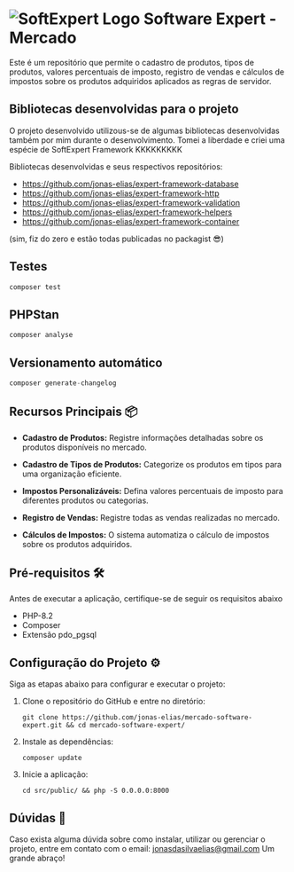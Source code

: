 # <img src="https://www.softexpert.com/wp-content/themes/Zephyr-child/icon-softexpert-site.png" alt="SoftExpert Logo">  Software Expert - Mercado

Este é um repositório que permite o cadastro de produtos, tipos de produtos, valores percentuais de imposto, registro de vendas e cálculos de impostos sobre os produtos adquiridos aplicados as regras de servidor.

## Bibliotecas desenvolvidas para o projeto
O projeto desenvolvido utilizous-se de algumas bibliotecas desenvolvidas também por mim durante o desenvolvimento. Tomei a liberdade e criei uma espécie de SoftExpert Framework KKKKKKKKK

 Bibliotecas desenvolvidas e seus respectivos repositórios:
 - https://github.com/jonas-elias/expert-framework-database
 - https://github.com/jonas-elias/expert-framework-http
 - https://github.com/jonas-elias/expert-framework-validation
 - https://github.com/jonas-elias/expert-framework-helpers
 - https://github.com/jonas-elias/expert-framework-container

(sim, fiz do zero e estão todas publicadas no packagist 😎)

## Testes
```php
composer test
```

## PHPStan
```php
composer analyse
```

## Versionamento automático
```php
composer generate-changelog
```

## Recursos Principais 📦

- **Cadastro de Produtos:** Registre informações detalhadas sobre os produtos disponíveis no mercado.

- **Cadastro de Tipos de Produtos:** Categorize os produtos em tipos para uma organização eficiente.

- **Impostos Personalizáveis:** Defina valores percentuais de imposto para diferentes produtos ou categorias.

- **Registro de Vendas:** Registre todas as vendas realizadas no mercado.

- **Cálculos de Impostos:** O sistema automatiza o cálculo de impostos sobre os produtos adquiridos.


## Pré-requisitos 🛠️

Antes de executar a aplicação, certifique-se de seguir os requisitos abaixo

- PHP-8.2
- Composer
- Extensão pdo_pgsql

## Configuração do Projeto ⚙️

Siga as etapas abaixo para configurar e executar o projeto:

1. Clone o repositório do GitHub e entre no diretório:

   ```shell
   git clone https://github.com/jonas-elias/mercado-software-expert.git && cd mercado-software-expert/

2. Instale as dependências:
   ```shell
   composer update

3. Inicie a aplicação:
   ```shell
   cd src/public/ && php -S 0.0.0.0:8000

## Dúvidas 🤔
Caso exista alguma dúvida sobre como instalar, utilizar ou gerenciar o projeto, entre em contato com o email: jonasdasilvaelias@gmail.com
Um grande abraço!
